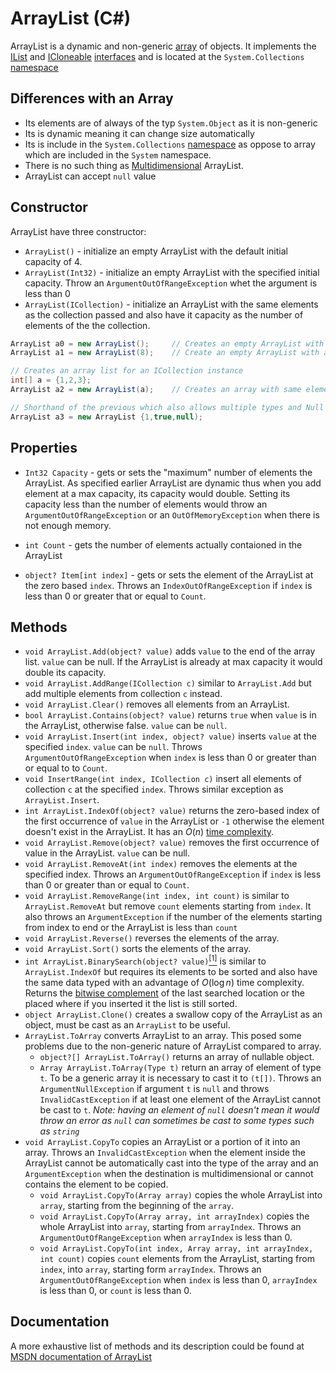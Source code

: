 # ArrayList (C#)

ArrayList is a dynamic and non-generic [array](array.md) of objects. It implements the [IList](https://docs.microsoft.com/en-us/dotnet/api/system.collections.ilist) and [ICloneable](https://docs.microsoft.com/en-us/dotnet/api/system.icloneable) [interfaces](interfaces.md) and is located at the `System.Collections` [namespace](namespace.md)

## Differences with an Array

- Its elements are of always of the typ `System.Object` as it is non-generic
- Its is dynamic meaning it can change size automatically
- Its is include in the `System.Collections` [namespace](namespace.md) as oppose to array which are included in the `System` namespace.
- There is no such thing as [Multidimensional](array.md#dimensions-of-array) ArrayList.
- ArrayList can accept `null` value

## Constructor

ArrayList have three constructor:

- `ArrayList()` - initialize an empty ArrayList with the default initial capacity of 4.
- `ArrayList(Int32)` - initialize an empty ArrayList with the specified initial capacity. Throw an `ArgumentOutOfRangeException` whet the argument is less than 0
- `ArrayList(ICollection)` - initialize an ArrayList with the same elements as the collection passed and also have it capacity as the number of elements of the the collection.

```c#
ArrayList a0 = new ArrayList();     // Creates an empty ArrayList with a capacity of 4
ArrayList a1 = new ArrayList(8);    // Create an empty ArrayList with a capacity of 8

// Creates an array list for an ICollection instance
int[] a = {1,2,3};
ArrayList a2 = new ArrayList(a);    // Creates an array with same element as array a and a capacity of 3

// Shorthand of the previous which also allows multiple types and Null
ArrayList a3 = new ArrayList {1,true,null);
```

## Properties

- `Int32 Capacity` - gets or sets the "maximum" number of elements the ArrayList. As specified earlier ArrayList are dynamic thus when you add element at a max capacity, its capacity would double. Setting its capacity less than the number of elements would throw an `ArgumentOutOfRangeException` or an `OutOfMemoryException` when there is not enough memory.

- `int Count` - gets the number of elements actually contaioned in the ArrayList
- `object? Item[int index]` - gets or sets the element of the ArrayList at the zero based `index`. Throws an `IndexOutOfRangeException` if `index` is less than 0 or greater that or equal to `Count`.

## Methods

- `void ArrayList.Add(object? value)` adds `value` to the end of the array list. `value` can be null. If the ArrayList is already at max capacity it would double its capacity.
- `void ArrayList.AddRange(ICollection c)` similar to `ArrayList.Add` but add multiple elements from collection `c` instead.
- `void ArrayList.Clear()` removes all elements from an ArrayList.
- `bool ArrayList.Contains(object? value)` returns `true` when `value` is in the ArrayList, otherwise false. `value` can be `null`.
- `void ArrayList.Insert(int index, object? value)` inserts `value` at the specified `index`. `value` can be `null`. Throws `ArgumentOutOfRangeException` when `index` is less than 0 or greater than or equal to to `Count`.
- `void InsertRange(int index, ICollection c)` insert all elements of collection `c` at the specified `index`. Throws similar exception as `ArrayList.Insert`.
- `int ArrayList.IndexOf(object? value)` returns the zero-based index of the first occurrence of `value` in the ArrayList or `-1` otherwise the element doesn't exist in the ArrayList. It has an $O(n)$ [time complexity](computational-complexity.md#time).
- `void ArrayList.Remove(object? value)` removes the first occurrence of value in the ArrayList. `value` can be null.
- `void ArrayList.RemoveAt(int index)` removes the elements at the specified index. Throws an `ArgumentOutOfRangeException` if `index` is less than 0 or greater than or equal to `Count`.
- `void ArrayList.RemoveRange(int index, int count)` is similar to `ArrayList.RemoveAt` but remove `count` elements starting from `index`. It also throws an `ArgumentException` if the number of the elements starting from index to end or the ArrayList is less than `count`
- `void ArrayList.Reverse()` reverses the elements of the array.
- `void ArrayList.Sort()` sorts the elements of the array.
- `int ArrayList.BinarySearch(object? value)`[$^{[1]}$](binary-search.md) is similar to `ArrayList.IndexOf` but requires its elements to be sorted and also have the same data typed with an advantage of $O(\log n)$ time complexity. Returns the [bitwise complement](bitwise-operator.md#bitwise-complement) of the last searched location or the placed where if you inserted it the list is still sorted.
- `object ArrayList.Clone()` creates a swallow copy of the ArrayList as an object, must be cast as an `ArrayList` to be useful.
- `ArrayList.ToArray` converts ArrayList to an array. This posed some problems due to the non-generic nature of ArrayList compared to array.
  - `object?[] ArrayList.ToArray()` returns an array of nullable object.
  - `Array ArrayList.ToArray(Type t)` return an array of element of type `t`. To be a generic array it is necessary to cast it to `(t[])`. Throws an `ArgumentNullException` if argument `t` is `null` and throws `InvalidCastException` if at least one element of the ArrayList cannot be cast to `t`. _Note: having an element of `null` doesn't mean it would throw an error as `null` can sometimes be cast to some types such as `string`_
- `void ArrayList.CopyTo` copies an ArrayList or a portion of it into an array. Throws an `InvalidCastException` when the element inside the ArrayList cannot be automatically cast into the type of the array and an `ArgumentException` when the destination is multidimensional or cannot contains the element to be copied.
  - `void ArrayList.CopyTo(Array array)` copies the whole ArrayList into `array`, starting from the beginning of the `array`.
  - `void ArrayList.CopyTo(Array array, int arrayIndex)` copies the whole ArrayList into `array`, starting from `arrayIndex`. Throws an `ArgumentOutOfRangeException` when `arrayIndex` is less than 0.
  - `void ArrayList.CopyTo(int index, Array array, int arrayIndex, int count)` copies `count` elements from the ArrayList, starting from `index`, into `array`, starting form `arrayIndex`. Throws an `ArgumentOutOfRangeException` when `index` is less than 0, `arrayIndex` is less than 0, or `count` is less than 0.

## Documentation

A more exhaustive list of methods and its description could be found at [MSDN documentation of ArrayList](https://docs.microsoft.com/en-us/dotnet/api/system.collections.arraylist)
